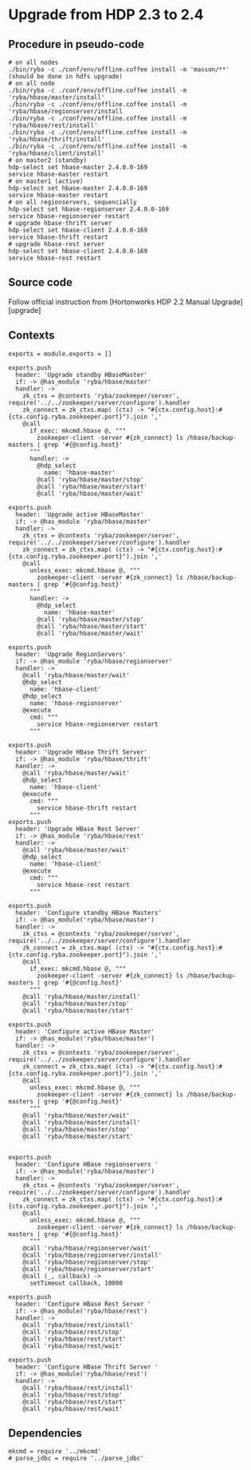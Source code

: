 
# Upgrade from HDP 2.3 to 2.4

## Procedure in pseudo-code

```
# on all nodes
./bin/ryba -c ./conf/env/offline.coffee install -m 'masson/**'  (should be done in hdfs upgrade)
# on all node
./bin/ryba -c ./conf/env/offline.coffee install -m 'ryba/hbase/master/install'
./bin/ryba -c ./conf/env/offline.coffee install -m 'ryba/hbase/regionserver/install
./bin/ryba -c ./conf/env/offline.coffee install -m 'ryba/hbase/rest/install'
./bin/ryba -c ./conf/env/offline.coffee install -m 'ryba/hbase/thrift/install'
./bin/ryba -c ./conf/env/offline.coffee install -m 'ryba/hbase/client/install'
# on master2 (standby)
hdp-select set hbase-master 2.4.0.0-169
service hbase-master restart
# on master1 (active)
hdp-select set hbase-master 2.4.0.0-169
service hbase-master restart
# on all regionservers, sequencially
hdp-select set hbase-regionserver 2.4.0.0-169 
service hbase-regionserver restart
# upgrade hbase-thrift server
hdp-select set hbase-client 2.4.0.0-169
service hbase-thrift restart
# upgrade hbase-rest server
hdp-select set hbase-client 2.4.0.0-169
service hbase-rest restart
```

## Source code

Follow official instruction from [Hortonworks HDP 2.2 Manual Upgrade][upgrade]

## Contexts

    exports = module.exports = []  
    
    exports.push
      header: 'Upgrade standby HBaseMaster'
      if: -> @has_module 'ryba/hbase/master'
      handler: ->
        zk_ctxs = @contexts 'ryba/zookeeper/server', require('../../zookeeper/server/configure').handler
        zk_connect = zk_ctxs.map( (ctx) -> "#{ctx.config.host}:#{ctx.config.ryba.zookeeper.port}").join ','
        @call
          if_exec: mkcmd.hbase @, """
            zookeeper-client -server #{zk_connect} ls /hbase/backup-masters | grep '#{@config.host}'
          """
          handler: ->
            @hdp_select
              name: 'hbase-master'
            @call 'ryba/hbase/master/stop'
            @call 'ryba/hbase/master/start'
            @call 'ryba/hbase/master/wait'

    exports.push
      header: 'Upgrade active HBaseMaster'
      if: -> @has_module 'ryba/hbase/master'
      handler: ->
        zk_ctxs = @contexts 'ryba/zookeeper/server', require('../../zookeeper/server/configure').handler
        zk_connect = zk_ctxs.map( (ctx) -> "#{ctx.config.host}:#{ctx.config.ryba.zookeeper.port}").join ','
        @call
          unless_exec: mkcmd.hbase @, """
            zookeeper-client -server #{zk_connect} ls /hbase/backup-masters | grep '#{@config.host}'
          """
          handler: ->
            @hdp_select
              name: 'hbase-master'
            @call 'ryba/hbase/master/stop'
            @call 'ryba/hbase/master/start'
            @call 'ryba/hbase/master/wait'

    exports.push
      header: 'Upgrade RegionServers'
      if: -> @has_module 'ryba/hbase/regionserver'
      handler: ->
        @call 'ryba/hbase/master/wait'
        @hdp_select
          name: 'hbase-client'
        @hdp_select
          name: 'hbase-regionserver'
        @execute
          cmd: """
            service hbase-regionserver restart
          """
            
    exports.push
      header: 'Upgrade HBase Thrift Server'
      if: -> @has_module 'ryba/hbase/thrift'
      handler: ->
        @call 'ryba/hbase/master/wait'
        @hdp_select
          name: 'hbase-client'
        @execute
          cmd: """
            service hbase-thrift restart
          """
    exports.push
      header: 'Upgrade HBase Rest Server'
      if: -> @has_module 'ryba/hbase/rest'
      handler: ->
        @call 'ryba/hbase/master/wait'
        @hdp_select
          name: 'hbase-client'
        @execute
          cmd: """
            service hbase-rest restart
          """  
                
    exports.push
      header: 'Configure standby HBase Masters'
      if: -> @has_module('ryba/hbase/master')
      handler: ->
        zk_ctxs = @contexts 'ryba/zookeeper/server', require('../../zookeeper/server/configure').handler
        zk_connect = zk_ctxs.map( (ctx) -> "#{ctx.config.host}:#{ctx.config.ryba.zookeeper.port}").join ','
        @call
          if_exec: mkcmd.hbase @, """
            zookeeper-client -server #{zk_connect} ls /hbase/backup-masters | grep '#{@config.host}'
          """
        @call 'ryba/hbase/master/install'
        @call 'ryba/hbase/master/stop'
        @call 'ryba/hbase/master/start'

    exports.push
      header: 'Configure active HBase Master'
      if: -> @has_module('ryba/hbase/master')
      handler: ->
        zk_ctxs = @contexts 'ryba/zookeeper/server', require('../../zookeeper/server/configure').handler
        zk_connect = zk_ctxs.map( (ctx) -> "#{ctx.config.host}:#{ctx.config.ryba.zookeeper.port}").join ','
        @call
          unless_exec: mkcmd.hbase @, """
            zookeeper-client -server #{zk_connect} ls /hbase/backup-masters | grep '#{@config.host}'
          """
        @call 'ryba/hbase/master/wait'
        @call 'ryba/hbase/master/install'
        @call 'ryba/hbase/master/stop'
        @call 'ryba/hbase/master/start'
        

    exports.push
      header: 'Configure HBase regionservers '
      if: -> @has_module('ryba/hbase/master')
      handler: ->
        zk_ctxs = @contexts 'ryba/zookeeper/server', require('../../zookeeper/server/configure').handler
        zk_connect = zk_ctxs.map( (ctx) -> "#{ctx.config.host}:#{ctx.config.ryba.zookeeper.port}").join ','
        @call
          unless_exec: mkcmd.hbase @, """
            zookeeper-client -server #{zk_connect} ls /hbase/backup-masters | grep '#{@config.host}'
          """
        @call 'ryba/hbase/regionserver/wait'
        @call 'ryba/hbase/regionserver/install'
        @call 'ryba/hbase/regionserver/stop'
        @call 'ryba/hbase/regionserver/start'
        @call (_, callback) ->
          setTimeout callback, 10000
  
    exports.push
      header: 'Configure HBase Rest Server '
      if: -> @has_module('ryba/hbase/rest')
      handler: ->
        @call 'ryba/hbase/rest/install'
        @call 'ryba/hbase/rest/stop'
        @call 'ryba/hbase/rest/start'
        @call 'ryba/hbase/rest/wait'

    exports.push
      header: 'Configure HBase Thrift Server '
      if: -> @has_module('ryba/hbase/rest')
      handler: ->
        @call 'ryba/hbase/rest/install'
        @call 'ryba/hbase/rest/stop'
        @call 'ryba/hbase/rest/start'
        @call 'ryba/hbase/rest/wait'


## Dependencies

    mkcmd = require '../mkcmd'
    # parse_jdbc = require '../parse_jdbc'
